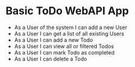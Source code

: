 # Basic ToDo WebAPI App

- As a User of the system I can add a new User
- As a User I can get a list of all existing Users
- As a User I can add a new Todo
- As a User I can view all or filtered Todos
- As a User I can mark Todo as completed
- As a User I can delete a Todo
